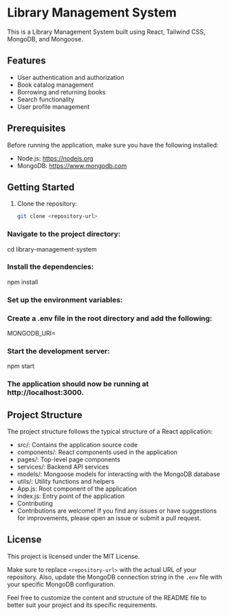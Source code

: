 # Library Management System

This is a Library Management System built using React, Tailwind CSS, MongoDB, and Mongoose.

## Features

- User authentication and authorization
- Book catalog management
- Borrowing and returning books
- Search functionality
- User profile management

## Prerequisites

Before running the application, make sure you have the following installed:

- Node.js: https://nodejs.org
- MongoDB: https://www.mongodb.com

## Getting Started

1. Clone the repository:

   ```bash
   git clone <repository-url>
### Navigate to the project directory:

 cd library-management-system
### Install the dependencies:

npm install
### Set up the environment variables:

### Create a .env file in the root directory and add the following:

MONGODB_URI=<your-mongodb-connection-string>
### Start the development server:

npm start
### The application should now be running at http://localhost:3000.

## Project Structure
The project structure follows the typical structure of a React application:

- src/: Contains the application source code
- components/: React components used in the application
- pages/: Top-level page components
- services/: Backend API services
- models/: Mongoose models for interacting with the MongoDB database
- utils/: Utility functions and helpers
- App.js: Root component of the application
- index.js: Entry point of the application
- Contributing
- Contributions are welcome! If you find any issues or have suggestions for improvements, please open an issue or submit a pull request.

## License
This project is licensed under the MIT License.


Make sure to replace `<repository-url>` with the actual URL of your repository. Also, update the MongoDB connection string in the `.env` file with your specific MongoDB configuration.

Feel free to customize the content and structure of the README file to better suit your project and its specific requirements.




